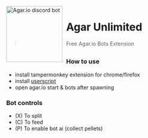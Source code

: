 <img width="150" height="150" align="left" style="float: left; margin: 0 10px 0 0;" alt="Agar.io discord bot" src="https://cdn.discordapp.com/icons/503976725621768223/609175e0d6764037c548b09d17712788.png?size=512">  

# Agar Unlimited

> Free Agar.io Bots Extension

##

### How to use
* install tampermonkey extension for chrome/firefox
* install [userscript](https://github.com/Neonx99/agar.io-bots-extension/raw/master/au.user.js)
* open agar.io start & bots after spawning

### Bot controls
* (X) To split
* (C) To feed
* (P) To enable bot ai (collect pellets)
